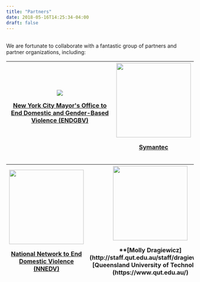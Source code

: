 ```yaml
---
title: "Partners"
date: 2018-05-16T14:25:34-04:00
draft: false
---
```

<br>
We are fortunate to collaborate with a fantastic group of partners and partner organizations, including:

 <table>
  <thead>
  <tr>
<th>
  <img class="middle-img" src="/images/ENDGBV_logo.png" style="max-height: 300px;"/>
  <p><a href="http://www1.nyc.gov/site/ocdv/index.page">New York City Mayor's
Office to End Domestic and Gender-Based Violence (ENDGBV)</a></p>
</th>
<th>
  <img class="middle-img" src="/images/symantec.png" style="width: 200px; max-height: 300px;"/>
  <p><a href="https://www.symantec.com">Symantec</a></p>
</th>
</thead>
 </table>
 <table>
  <thead>
<th>
  <img class="middle-img" src="/images/NNEDV_logo.jpg" style="width: 200px; max-height: 300px;"/>
  <p><a href="https://nnedv.org/">National Network to End Domestic Violence (NNEDV)</a></p>
</th>
  <th width="20px"> <img class="middle-img" src="/images/MollyDragiewicz.jpg" style="object-fit: cover;width: 200px; max-height: 200px;"/> <p>**[Molly Dragiewicz](http://staff.qut.edu.au/staff/dragiewi/)**<br>[Queensland University of Technology
](https://www.qut.edu.au/)</p>
  </th>
</thead>
 </table>
